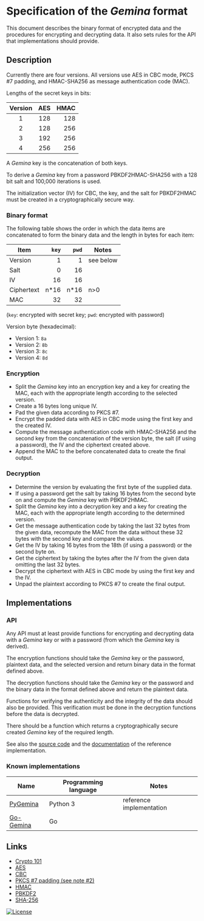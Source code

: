 # Specification of the *Gemina* format

This document describes the binary format of encrypted data and the
procedures for encrypting and decrypting data. It also sets rules for
the API that implementations should provide.

## Description

Currently there are four versions. All versions use AES in CBC mode,
PKCS #7 padding, and HMAC-SHA256 as message authentication code (MAC).

Lengths of the secret keys in bits:

| Version | AES | HMAC |
| :-----: | --: | ---: |
|    1    | 128 |  128 |
|    2    | 128 |  256 |
|    3    | 192 |  256 |
|    4    | 256 |  256 |

A *Gemina* key is the concatenation of both keys.

To derive a *Gemina* key from a password PBKDF2HMAC-SHA256 with a 128 bit
salt and 100,000 iterations is used.

The initialization vector (IV) for CBC, the key, and the salt
for PBKDF2HMAC must be created in a cryptographically secure way.

### Binary format

The following table shows the order in which the data items are
concatenated to form the binary data and the length in bytes
for each item:

|    Item    | `key` | `pwd` |   Notes   |
| ---------- | ----: | ----: | --------- |
| Version    |     1 |     1 | see below |
| Salt       |     0 |    16 |           |
| IV         |    16 |    16 |           |
| Ciphertext |  n*16 |  n*16 | n>0       |
| MAC        |    32 |    32 |           |

(`key`: encrypted with secret key; `pwd`: encrypted with password)

Version byte (hexadecimal):
- Version 1: `8a`
- Version 2: `8b`
- Version 3: `8c`
- Version 4: `8d`

### Encryption

- Split the *Gemina* key into an encryption key and a key for creating the MAC,
  each with the appropriate length according to the  selected version.
- Create a 16 bytes long unique IV.
- Pad the given data according to PKCS #7.
- Encrypt the padded data with AES in CBC mode using the first key and the created IV.
- Compute the message authentication code with HMAC-SHA256 and the second key from the
  concatenation of the version byte, the salt (if using a password), the IV and the
  ciphertext created above.
- Append the MAC to the before concatenated data to create the final output.

### Decryption

- Determine the version by evaluating the first byte of the supplied data.
- If using a password get the salt by taking 16 bytes from the second byte on
  and compute the *Gemina* key with PBKDF2HMAC.
- Split the *Gemina* key into a decryption key and a key for creating the MAC,
  each with the appropriate length according to the  determined version.
- Get the message authentication code by taking the last 32 bytes from the
  given data, recompute the MAC from the data without these 32 bytes with
  the second key and compare the values.
- Get the IV by taking 16 bytes from the 18th (if using a password) or the
  second byte on.
- Get the ciphertext by taking the bytes after the IV from the given data omitting
  the last 32 bytes.
- Decrypt the ciphertext with AES in CBC mode by using the first key and the IV.
- Unpad the plaintext according to PKCS #7 to create the final output.

## Implementations

### API

Any API must at least provide functions for encrypting and decrypting data with
a *Gemina* key or with a password (from which the *Gemina* key is derived).

The encryption functions should take the *Gemina* key or the password, plaintext data,
and the selected version and return binary data in the format defined above.

The decryption functions should take the *Gemina* key or the password and the binary
data in the format defined above and return the plaintext data.

Functions for verifying the authenticity and the integrity of the data should also be
provided. This verification must be done in the decryption functions before the data
is decrypted.

There should be a function which returns a cryptographically secure created *Gemina* key
of the required length.

See also the [source code][] and the [documentation][] of the reference implementation.

[source code]: https://github.com/andreas19/salmagundi/blob/master/src/salmagundi/crypto.py "Source Code"
[documentation]: https://andreas19.github.io/salmagundi/mod_crypto.html

### Known implementations

| Name                         | Programming language | Notes                    |
| ---------------------------- | -------------------- | ------------------------ |
| [PyGemina][]                 | Python 3             | reference implementation |
| [Go-Gemina][]                | Go                   |                          |

[PyGemina]: https://andreas19.github.io/pygemina/mod_gemina.html
[Go-Gemina]: https://pkg.go.dev/github.com/andreas19/go-gemina/gemina

## Links
- [Crypto 101](https://www.crypto101.io/)
- [AES](https://en.wikipedia.org/wiki/Advanced_Encryption_Standard)
- [CBC](https://en.wikipedia.org/wiki/Block_cipher_mode_of_operation#CBC)
- [PKCS #7 padding (see note #2)](https://tools.ietf.org/html/rfc2315#section-10.3)
- [HMAC](https://en.wikipedia.org/wiki/HMAC)
- [PBKDF2](https://en.wikipedia.org/wiki/PBKDF2)
- [SHA-256](https://en.wikipedia.org/wiki/SHA-2)


[![License](https://i.creativecommons.org/l/by/4.0/88x31.png "Creative Commons Attribution 4.0 International License")](https://creativecommons.org/licenses/by/4.0/)
